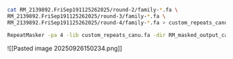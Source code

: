 ```bash
cat RM_2139892.FriSep191125262025/round-2/family-*.fa \
RM_2139892.FriSep191125262025/round-3/family-*.fa \
RM_2139892.FriSep191125262025/round-4/family-*.fa > custom_repeats_canu.fa
```

```bash
RepeatMasker -pa 4 -lib custom_repeats_canu.fa -dir RM_masked_output_canu assembly2/assembly-results/ragtag_canu_scaffold/canu_polished_round1.fasta
```

![[Pasted image 20250926150234.png]]